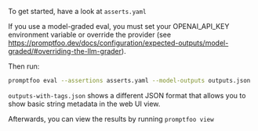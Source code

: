 To get started, have a look at `asserts.yaml`

If you use a model-graded eval, you must set your OPENAI_API_KEY environment variable or override the provider (see https://promptfoo.dev/docs/configuration/expected-outputs/model-graded/#overriding-the-llm-grader).

Then run:

```sh
promptfoo eval --assertions asserts.yaml --model-outputs outputs.json
```

`outputs-with-tags.json` shows a different JSON format that allows you to show basic string metadata in the web UI view.

Afterwards, you can view the results by running `promptfoo view`

